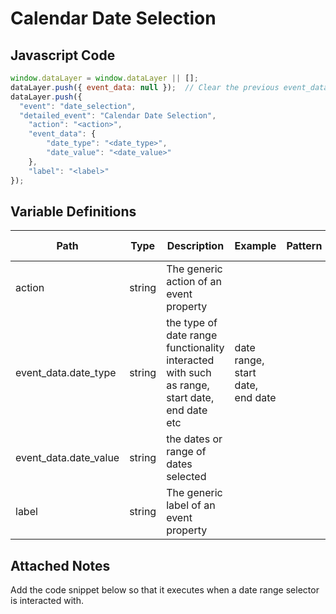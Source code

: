 # Calendar Date Selection

### 

## Javascript Code
```js
window.dataLayer = window.dataLayer || [];
dataLayer.push({ event_data: null });  // Clear the previous event_data object.
dataLayer.push({
  "event": "date_selection",
  "detailed_event": "Calendar Date Selection",
    "action": "<action>",
    "event_data": {
        "date_type": "<date_type>",
        "date_value": "<date_value>"
    },
    "label": "<label>"
});
```

## Variable Definitions

|Path|Type|Description|Example|Pattern|Min Length|Max Length|Minimum|Maximum|Multiple Of|
| --- | --- | --- | --- | --- | --- | --- | --- | --- | --- |
|action|string|The generic action of an event property||||||||
|event_data.date_type|string|the type of date range functionality interacted with such as range, start date, end date etc|date range, start date, end date|||||||
|event_data.date_value|string|the dates or range of dates selected||||||||
|label|string|The generic label of an event property||||||||

## Attached Notes

<p><span data-sheets-value="{&quot;1&quot;:2,&quot;2&quot;:&quot;Add the code snippet below so that it executes when a date range selector is interacted with.&quot;}" data-sheets-userformat="{&quot;2&quot;:14849,&quot;3&quot;:{&quot;1&quot;:0},&quot;12&quot;:0,&quot;14&quot;:{&quot;1&quot;:2,&quot;2&quot;:0},&quot;15&quot;:&quot;Arial&quot;,&quot;16&quot;:11}">Add the code snippet below so that it executes when a date range selector is interacted with.</span></p>
<p><span data-sheets-value="{&quot;1&quot;:2,&quot;2&quot;:&quot;Add the code snippet below so that it executes when a date range selector is interacted with.&quot;}" data-sheets-userformat="{&quot;2&quot;:14849,&quot;3&quot;:{&quot;1&quot;:0},&quot;12&quot;:0,&quot;14&quot;:{&quot;1&quot;:2,&quot;2&quot;:0},&quot;15&quot;:&quot;Arial&quot;,&quot;16&quot;:11}"><img title="Calendar Date Selection" src="https://github.com/searchdiscovery/client-fti-ga4-dl-spec/blob/main/images/Calendar%20Date%20Selection.png?raw=true" alt="" /></span></p>
